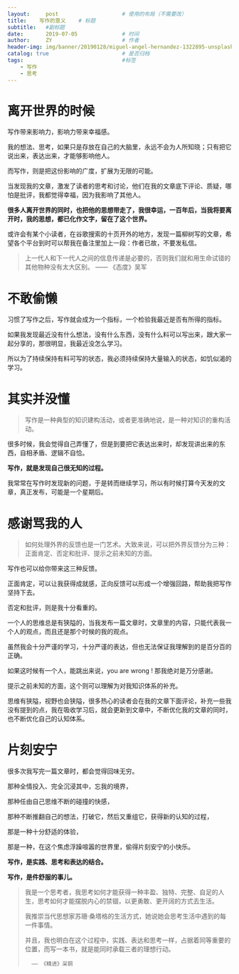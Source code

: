 ```yaml
---
layout:     post                    # 使用的布局（不需要改）
title:    写作的意义    # 标题 
subtitle:   #副标题
date:       2019-07-05              # 时间
author:     ZY                      # 作者
header-img: img/banner/20190128/miguel-angel-hernandez-1322895-unsplash.jpg    #这篇文章标题背景图片
catalog: true                       # 是否归档
tags:                               #标签
    - 写作
    - 思考
---
```


# 离开世界的时候

写作带来影响力，影响力带来幸福感。  

我的想法、思考，如果只是存放在自己的大脑里，永远不会为人所知晓；只有把它说出来，表达出来，才能够影响他人。  

而写作，则是把这份影响的广度，扩展为无限的可能。  

当发现我的文章，激发了读者的思考和讨论，他们在我的文章底下评论、质疑，哪怕是批评，我都觉得幸福，因为我影响了其他人。  

**很多人离开世界的同时，也把他的思想带走了，我很幸运，一百年后，当我将要离开时，我的思想，都已化作文字，留在了这个世界。**  

或许会有某个小读者，在谷歌搜索的十页开外的地方，发现一篇柳树写的文章，希望各个平台到时可以帮我在备注里加上一段：作者已故，不要发私信。  

> 上一代人和下一代人之间的信息传递是必要的，否则我们就和用生命试错的其他物种没有太大区别。
>      —— 《态度》吴军

# 不敢偷懒  

习惯了写作之后，写作就会成为一个指标，一个检验我最近是否有所得的指标。  

如果我发现最近没有什么想法，没有什么东西，没有什么料可以写出来，跟大家一起分享的，那很明显，我最近没怎么学习。  

所以为了持续保持有料可写的状态，我必须持续保持大量输入的状态，如饥似渴的学习。  

# 其实并没懂  

> 写作是一种典型的知识建构活动，或者更准确地说，是一种对知识的重构活动。

很多时候，我会觉得自己弄懂了，但是到要把它表达出来时，却发现讲出来的东西，自相矛盾、逻辑不自恰。  

**写作，就是发现自己很无知的过程。**  

我常常在写作时发现新的问题，于是转而继续学习，所以有时候打算今天发的文章，真正发布，可能是一个星期后。  

# 感谢骂我的人

> 如何处理外界的反馈也是一门艺术。大致来说，可以把外界反馈分为三种：正面肯定、否定和批评、提示之前未知的方面。  

写作也可以给你带来这三种反馈。  

正面肯定，可以让我获得成就感，正向反馈可以形成一个增强回路，帮助我把写作坚持下去。  

否定和批评，则是我十分看重的。  

一个人的思维总是有狭隘的，当我发布一篇文章时，文章里的内容，只能代表我一个人的观点，而且还是那个时候的我的观点。  

虽然我会十分严谨的学习，十分严谨的表达，但也无法保证我理解到的是百分百的正确。  

如果这时候有一个人，能跳出来说，you are wrong !  那我绝对是万分感谢。  

提示之前未知的方面，这个则可以理解为对我知识体系的补充。  

思维有狭隘，视野也会狭隘，很多热心的读者会在我的文章下面评论，补充一些我没有提到的点，我在吸收学习后，就会更新到文章中，不断优化我的文章的同时，也不断优化自己的认知体系。  

# 片刻安宁

很多次我写完一篇文章时，都会觉得回味无穷。  

那种全情投入、完全沉浸其中，忘我的境界，  

那种任由自己思维不断的碰撞的快感，  

那种不断推翻自己的想法，打破它，然后又重组它，获得新的认知的过程，  

那是一种十分舒适的体验，  

那是一种，在这个焦虑浮躁喧嚣的世界里，偷得片刻安宁的小快乐。  

**写作，是实践、思考和表达的结合。**   

**写作，是件舒服的事儿。**  

> 我是一个思考者，我思考如何才能获得一种丰盈、独特、完整、自足的人生，思考如何才能摆脱内心的禁锢，以更勇敢、更开阔的方式去生活。
> 
> 我推崇当代思想家苏珊·桑塔格的生活方式，她说她会思考生活中遇到的每一件事情。
> 
> 并且，我也明白在这个过程中，实践、表达和思考一样，占据着同等重要的位置，而写一本书，就是能同时承载三者的理想行动。
> 
>       —— 《精进》采铜



















